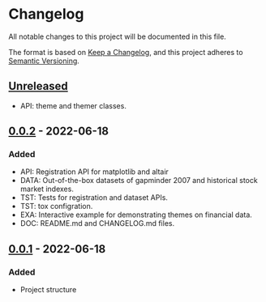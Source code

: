 # Changelog

All notable changes to this project will be documented in this file.

The format is based on [Keep a Changelog](https://keepachangelog.com/en/1.0.0/),
and this project adheres to [Semantic Versioning](https://semver.org/spec/v2.0.0.html).

## [Unreleased]
- API: theme and themer classes.

## [0.0.2] - 2022-06-18
### Added
- API: Registration API for matplotlib and altair
- DATA: Out-of-the-box datasets of gapminder 2007 and historical stock market indexes.
- TST: Tests for registration and dataset APIs.
- TST: tox configration.
- EXA: Interactive example for demonstrating themes on financial data.
- DOC: README.md and CHANGELOG.md files.

## [0.0.1] - 2022-06-18
### Added
- Project structure


[Unreleased]: https://github.com/gialdetti/themes/compare/v0.0.2...HEAD
[0.0.2]: https://github.com/gialdetti/themes/compare/v0.0.1...v0.0.2
[0.0.1]: https://github.com/gialdetti/themes/releases/tag/v0.0.1

